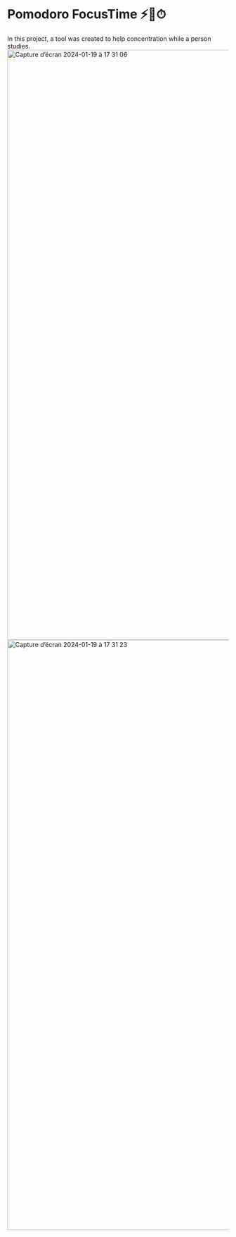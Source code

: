 
# Pomodoro FocusTime ⚡️🎵⏱

In this project, a tool was created to help concentration while a person studies.
<img width="1341" alt="Capture d’écran 2024-01-19 à 17 31 06" src="https://github.com/NiltonDutra/FocusTimer2.0/assets/67064216/e810419f-a016-48af-aa99-d715b1c242ca">
<img width="1341" alt="Capture d’écran 2024-01-19 à 17 31 23" src="https://github.com/NiltonDutra/FocusTimer2.0/assets/67064216/28588907-bc27-44df-bb77-65d59afdfadd">
